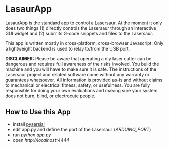 
LasaurApp
=========

LasaurApp is the standard app to control a Lasersaur. At the moment it only does two things (1) directly controls the Lasersaur through an interactive GUI widget and (2) submits G-code snippets and files to the Lasersaur.

This app is written mostly in cross-platform, cross-browser Javascript. Only a lightweight backend is used to relay to/from the USB port.

**DISCLAIMER:** Please be aware that operating a diy laser cutter can be dangerous and requires full awareness of the risks involved. You build the machine and you will have to make sure it is safe. The instructions of the Lasersaur project and related software come without any warranty or guarantees whatsoever. All information is provided as-is and without claims to mechanical or electrical fitness, safety, or usefulness. You are fully responsible for doing your own evaluations and making sure your system does not burn, blind, or electrocute people.


How to Use this App
-------------------

* install [pysersial](http://pyserial.sourceforge.net/)
* edit app.py and define the port of the Lasersaur (*ARDUINO_PORT*)
* run *python app.py*
* open *http://localhost:4444*

